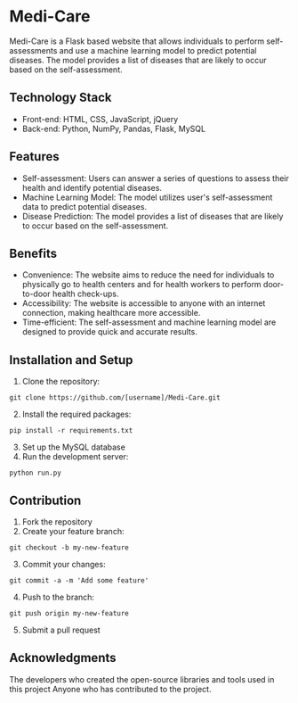 # Medi-Care
Medi-Care is a Flask based website that allows individuals to perform self-assessments and use a machine learning model to predict potential diseases. The model provides a list of diseases that are likely to occur based on the self-assessment.

## Technology Stack
 - Front-end: HTML, CSS, JavaScript, jQuery
 - Back-end: Python, NumPy, Pandas, Flask, MySQL
 
## Features
 - Self-assessment: Users can answer a series of questions to assess their health and identify potential diseases.
 - Machine Learning Model: The model utilizes user's self-assessment data to predict potential diseases.
 - Disease Prediction: The model provides a list of diseases that are likely to occur based on the self-assessment.
 
## Benefits
 - Convenience: The website aims to reduce the need for individuals to physically go to health centers and for health workers to perform door-to-door health check-ups.
 - Accessibility: The website is accessible to anyone with an internet connection, making healthcare more accessible.
 - Time-efficient: The self-assessment and machine learning model are designed to provide quick and accurate results.

## Installation and Setup
1. Clone the repository: 
```
git clone https://github.com/[username]/Medi-Care.git
```
2. Install the required packages: 
```
pip install -r requirements.txt
```
3. Set up the MySQL database
4. Run the development server: 
```
python run.py
```

## Contribution

1. Fork the repository
2. Create your feature branch: 
```
git checkout -b my-new-feature
```
3. Commit your changes: 
```
git commit -a -m 'Add some feature'
```
4. Push to the branch: 
```
git push origin my-new-feature
```
5. Submit a pull request

## Acknowledgments
The developers who created the open-source libraries and tools used in this project
Anyone who has contributed to the project.
